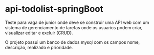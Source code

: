 # api-todolist-springBoot
Teste para vaga de junior onde deve se construir uma API web com um sistema de gerenciamento de tarefas onde os usuarios podem criar, visualizar editar e excluir (CRUD).


O projeto possui um banco de dados mysql com os campos nome, descrição, realizado e prioridade.
